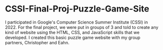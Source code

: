# CSSI-Final-Proj-Puzzle-Game-Site
I participated in Google's Computer Science Summer Institute (CSSI) in 2022. For the final project, we were put in groups of 3 and told to create any kind of website using the HTML, CSS, and JavaScript skills that we developed. I created this basic puzzle game website with my group partners, Christopher and Eahn.
